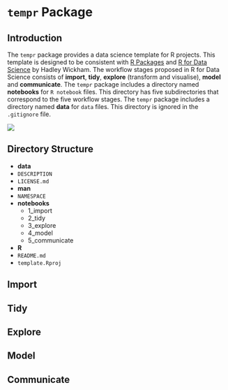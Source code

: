 # `tempr` Package

## Introduction

The `tempr` package provides a data science template for R projects. This template is designed to be consistent with [R Packages](http://r-pkgs.had.co.nz/) and [R for Data Science](https://r4ds.had.co.nz/) by Hadley Wickham. The workflow stages proposed in R for Data Science consists of **import**, **tidy**, **explore** (transform and visualise), **model** and **communicate**. The `tempr` package includes a directory named **notebooks** for `R notebook` files. This directory has five subdirectories that correspond to the five workflow stages. The `tempr` package includes a directory named **data** for `data` files. This directory is ignored in the `.gitignore` file.

![](https://d33wubrfki0l68.cloudfront.net/795c039ba2520455d833b4034befc8cf360a70ba/558a5/diagrams/data-science-explore.png)

## Directory Structure

  - **data**
  - `DESCRIPTION`
  - `LICENSE.md`
  - **man**
  - `NAMESPACE`
  - **notebooks**
      - 1\_import
      - 2\_tidy
      - 3\_explore
      - 4\_model
      - 5\_communicate
  - **R**
  - `README.md`
  - `template.Rproj`

## Import

## Tidy

## Explore

## Model

## Communicate
